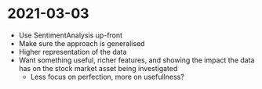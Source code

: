 # 2021-03-03

- Use SentimentAnalysis up-front
- Make sure the approach is generalised
- Higher representation of the data
- Want something useful, richer features, and showing the impact the data has on the stock market asset being investigated
    - Less focus on perfection, more on usefullness?